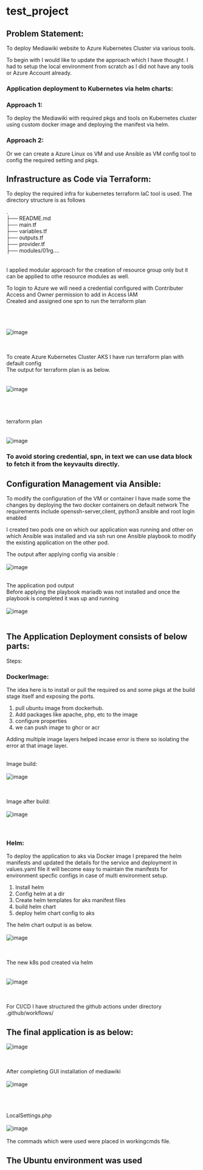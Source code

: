 # test_project


## Problem Statement:
To deploy Mediawiki website to Azure Kubernetes Cluster via various tools.

To begin with I would like to update the approach which I have thought. I had to setup the local environment from scratch as I did not have any tools or Azure Account already.

### Application deployment to Kubernetes via helm charts:

### Approach 1:
To deploy the Mediawiki with required pkgs and tools on Kubernetes cluster using custom docker image and deploying the manifest via helm. 

### Approach 2:
Or we can create a Azure Linux os VM and use Ansible as VM config tool to config the required setting and pkgs.

## Infrastructure as Code via Terraform:

To deploy the required infra for kubernetes terraform IaC tool is used. The directory structure is as follows

.<br />
├── README.md<br />
├── main.tf<br />
├── variables.tf<br />
├── outputs.tf<br />
├── provider.tf <br />
├── modules/01rg....<br />
<br /><br />
I applied modular approach for the creation of resource group only but it can be applied to othe resource modules as well.<br />

To login to Azure we will need a credential configured with Contributer Access and Owner permission to add in Access IAM<br />
Created and assigned one spn to run the terraform plan<br /><br /><br /><br />


![image](https://user-images.githubusercontent.com/30085103/179346814-a4421c25-bca0-4be7-8ecc-48238c966964.png)<br /><br /><br />


To create Azure Kubernetes Cluster AKS I have run terraform plan with default config <br />
The output for terraform plan is as below.<br /><br /><br />
![image](https://user-images.githubusercontent.com/30085103/179347729-502d8f9c-da55-4ca1-ac60-f01d63ec4283.png)
<br /><br /><br /><br /><br />
terraform plan<br /><br /><br />
![image](https://user-images.githubusercontent.com/30085103/179347786-6e795027-7458-49b7-be7d-a124e4782e1c.png)


### To avoid storing credential, spn, in text we can use data block to fetch it from the keyvaults directly.

## Configuration Management via Ansible: 
To modify the configuration of the VM or container I have made some the changes by deploying the two docker containers on default network The requirements include openssh-server,client, python3 ansible and root login enabled<br />

I created two pods
one on which our application was running and other on which Ansible was installed and via ssh run one Ansible playbook to modify the existing application on the other pod.<br />

The output after applying config via ansible  :<br /><br />
![image](https://user-images.githubusercontent.com/30085103/179346980-93042a4f-0149-4074-bb02-589d31a7e29b.png)<br /><br />

The application pod output <br />
Before applying the playbook mariadb was not installed and once the playbook is completed it was up and running<br /><br />
![image](https://user-images.githubusercontent.com/30085103/179347074-6ec33c32-2f66-4566-b071-a8ba736dedb1.png)<br /><br />


## The Application Deployment consists of below parts:<br />
Steps:<br />
### DockerImage:
The idea here is to install or pull the required os and some pkgs at the build stage itself and exposing the ports.

1.	pull ubuntu image from dockerhub.
2.	Add packages like apache, php, etc to the image
3.	configure properties
4.	we can push image to ghcr or acr

Adding multiple image layers helped incase error is there so isolating the error at that image layer.<br /><br />

Image build:<br /><br />
![image](https://user-images.githubusercontent.com/30085103/179347579-9c46b593-e203-4827-bff4-a4838b388f80.png)<br /><br /><br />


Image after build:<br /><br />
![image](https://user-images.githubusercontent.com/30085103/179347375-70f4c641-4f28-4f5e-b961-b41371f02891.png)<br /><br /><br />



### Helm:
To deploy the application to aks via Docker image I prepared the helm manifests and updated the details for the service and deployment in values.yaml file it will become easy to maintain the manifests for environment specfic configs in case of multi environment setup.

1.	Install helm
2.	Config helm at a dir
3.	Create helm templates for aks manifest files
4.	build helm chart
5.	deploy helm chart config to aks

The helm chart output is as below.<br /><br />
![image](https://user-images.githubusercontent.com/30085103/179347242-d7526f11-1757-453b-8679-2252e0e96544.png)<br /><br /><br />

The new k8s pod created via helm<br /><br /><br />
![image](https://user-images.githubusercontent.com/30085103/179347286-3936fb05-c2d4-48df-889a-c058a1e0b66e.png)<br /><br /><br />



For CI/CD I have structured the github actions under directory .github/workflows/


## The final application is as below:<br />



![image](https://user-images.githubusercontent.com/30085103/179346248-b774cec0-dbef-4818-99e0-13105890a0c0.png)
<br /><br /><br />

After completing GUI installation of mediawiki <br /><br />
![image](https://user-images.githubusercontent.com/30085103/179348251-41e83e2e-2b73-4c4f-a249-669c9bf750ab.png)

<br /><br /><br />
LocalSettings.php<br /><br />
![image](https://user-images.githubusercontent.com/30085103/179348310-921a4641-8b9c-4241-ac35-f4d2fa374939.png)
<br /><br />
The commads which were used were placed in workingcmds file.<br />

## The Ubuntu environment was used



